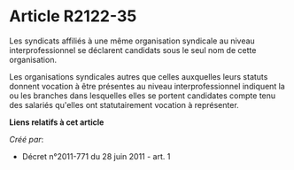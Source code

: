 # Article R2122-35

Les syndicats affiliés à une même organisation syndicale au niveau interprofessionnel se déclarent candidats sous le seul nom
de cette organisation. 

Les organisations syndicales autres que celles auxquelles leurs statuts donnent vocation à être présentes au niveau
interprofessionnel indiquent la ou les branches dans lesquelles elles se portent candidates compte tenu des salariés qu'elles
ont statutairement vocation à représenter.

**Liens relatifs à cet article**

_Créé par_:

  - Décret n°2011-771 du 28 juin 2011 - art. 1
